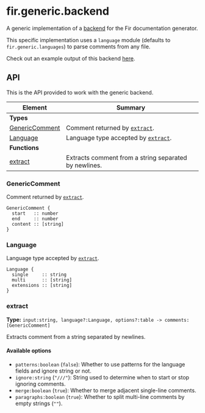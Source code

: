 # fir.generic.backend

A generic implementation of a [backend](#/backend.md) for the Fir
documentation generator.

This specific implementation uses a `language` module (defaults to `fir.generic.languages`) to
parse comments from any file.

Check out an example output of this backend [here](/examples/generic-backend.html).

## API

This is the API provided to work with the generic backend.

| Element | Summary |
|---------|---------|
| **Types** |  |
| [GenericComment](#GenericComment) | Comment returned by [`extract`](#extract). |
| [Language](#Language) | Language type accepted by [`extract`](#extract). |
| **Functions** |  |
| [extract](#extract) | Extracts comment from a string separated by newlines. |

### GenericComment

Comment returned by [`extract`](#extract).

```moon
GenericComment {
  start   :: number
  end     :: number
  content :: [string]
}
```

### Language

Language type accepted by [`extract`](#extract).

```moon
Language {
  single     :: string
  multi      :: [string]
  extensions :: [string]
}
```

### extract

**Type:** `input:string, language?:Language, options?:table -> comments:[GenericComment]`  

Extracts comment from a string separated by newlines.


#### Available options

- `patterns:boolean` (`false`): Whether to use patterns for the language fields and ignore string or not.
- `ignore:string` (`"///"`): String used to determine when to start or stop ignoring comments.
- `merge:boolean` (`true`): Whether to merge adjacent single-line comments.
- `paragraphs:boolean` (`true`): Whether to split multi-line comments by empty strings (`""`).
